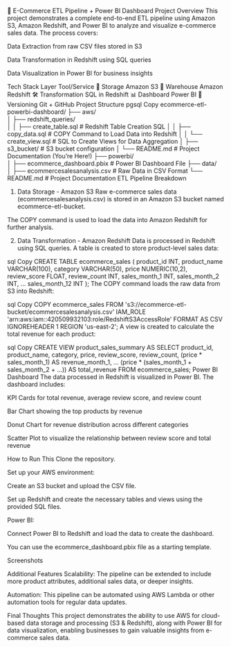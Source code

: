 🛒 E-Commerce ETL Pipeline + Power BI Dashboard
Project Overview
This project demonstrates a complete end-to-end ETL pipeline using Amazon S3, Amazon Redshift, and Power BI to analyze and visualize e-commerce sales data. The process covers:

Data Extraction from raw CSV files stored in S3

Data Transformation in Redshift using SQL queries

Data Visualization in Power BI for business insights

Tech Stack
Layer	Tool/Service
🧊 Storage	Amazon S3
🏢 Warehouse	Amazon Redshift
🛠️ Transformation	SQL in Redshift
📊 Dashboard	Power BI
📂 Versioning	Git + GitHub
Project Structure
pgsql
Copy
ecommerce-etl-powerbi-dashboard/
├── aws/                
│   ├── redshift_queries/    
│   │   ├── create_table.sql        # Redshift Table Creation SQL
│   │   ├── copy_data.sql           # COPY Command to Load Data into Redshift
│   │   └── create_view.sql         # SQL to Create Views for Data Aggregation
│   ├── s3_bucket/                 # S3 bucket configuration
│   └── README.md                  # Project Documentation (You’re Here!)
├── powerbi/                       
│   ├── ecommerce_dashboard.pbix   # Power BI Dashboard File
├── data/                         
│   ├── ecommercesalesanalysis.csv  # Raw Data in CSV Format
└── README.md                      # Project Documentation
ETL Pipeline Breakdown
1. Data Storage - Amazon S3
Raw e-commerce sales data (ecommercesalesanalysis.csv) is stored in an Amazon S3 bucket named ecommerce-etl-bucket.

The COPY command is used to load the data into Amazon Redshift for further analysis.

2. Data Transformation - Amazon Redshift
Data is processed in Redshift using SQL queries. A table is created to store product-level sales data:

sql
Copy
CREATE TABLE ecommerce_sales (
    product_id INT,
    product_name VARCHAR(100),
    category VARCHAR(50),
    price NUMERIC(10,2),
    review_score FLOAT,
    review_count INT,
    sales_month_1 INT,
    sales_month_2 INT,
    ...
    sales_month_12 INT
);
The COPY command loads the raw data from S3 into Redshift:

sql
Copy
COPY ecommerce_sales
FROM 's3://ecommerce-etl-bucket/ecommercesalesanalysis.csv'
IAM_ROLE 'arn:aws:iam::420509932103:role/RedshiftS3AccessRole'
FORMAT AS CSV
IGNOREHEADER 1
REGION 'us-east-2';
A view is created to calculate the total revenue for each product:

sql
Copy
CREATE VIEW product_sales_summary AS
SELECT 
    product_id,
    product_name,
    category,
    price,
    review_score,
    review_count,
    (price * sales_month_1) AS revenue_month_1,
    ...
    (price * (sales_month_1 + sales_month_2 + ...)) AS total_revenue
FROM ecommerce_sales;
Power BI Dashboard
The data processed in Redshift is visualized in Power BI. The dashboard includes:

KPI Cards for total revenue, average review score, and review count

Bar Chart showing the top products by revenue

Donut Chart for revenue distribution across different categories

Scatter Plot to visualize the relationship between review score and total revenue

How to Run This
Clone the repository.

Set up your AWS environment:

Create an S3 bucket and upload the CSV file.

Set up Redshift and create the necessary tables and views using the provided SQL files.

Power BI:

Connect Power BI to Redshift and load the data to create the dashboard.

You can use the ecommerce_dashboard.pbix file as a starting template.

Screenshots


Additional Features
Scalability: The pipeline can be extended to include more product attributes, additional sales data, or deeper insights.

Automation: This pipeline can be automated using AWS Lambda or other automation tools for regular data updates.

Final Thoughts
This project demonstrates the ability to use AWS for cloud-based data storage and processing (S3 & Redshift), along with Power BI for data visualization, enabling businesses to gain valuable insights from e-commerce sales data.
